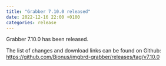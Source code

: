 ```yaml
---
title: "Grabber 7.10.0 released"
date: 2022-12-16 22:00 +0100
categories: release
---
```



Grabber 7.10.0 has been released.

The list of changes and download links can be found on Github:  
<https://github.com/Bionus/imgbrd-grabber/releases/tag/v7.10.0>